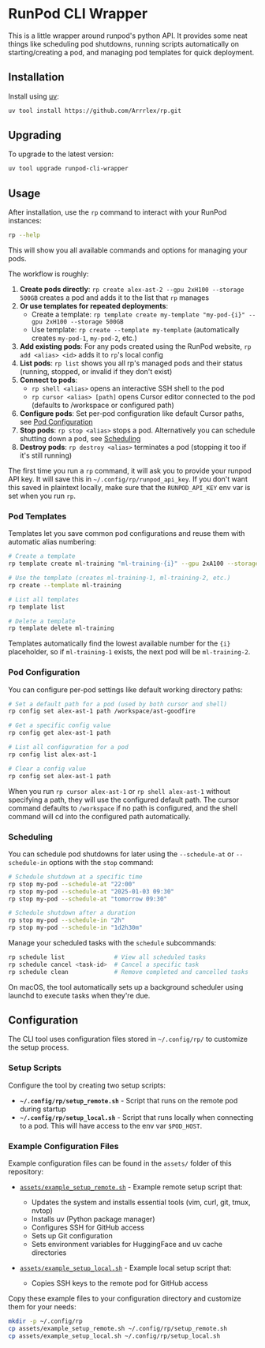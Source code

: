 # RunPod CLI Wrapper

This is a little wrapper around runpod's python API. It provides some neat things like scheduling pod shutdowns, running scripts automatically on starting/creating a pod, and managing pod templates for quick deployment.

## Installation

Install using [uv](https://docs.astral.sh/uv/):

```bash
uv tool install https://github.com/Arrrlex/rp.git
```

## Upgrading

To upgrade to the latest version:

```bash
uv tool upgrade runpod-cli-wrapper
```

## Usage

After installation, use the `rp` command to interact with your RunPod instances:

```bash
rp --help
```

This will show you all available commands and options for managing your pods.

The workflow is roughly:

1. **Create pods directly**: `rp create alex-ast-2 --gpu 2xH100 --storage 500GB` creates a pod and adds it to the list that `rp` manages
2. **Or use templates for repeated deployments**:
   - Create a template: `rp template create my-template "my-pod-{i}" --gpu 2xH100 --storage 500GB`
   - Use template: `rp create --template my-template` (automatically creates `my-pod-1`, `my-pod-2`, etc.)
3. **Add existing pods**: For any pods created using the RunPod website, `rp add <alias> <id>` adds it to `rp`'s local config
4. **List pods**: `rp list` shows you all rp's managed pods and their status (running, stopped, or invalid if they don't exist)
5. **Connect to pods**:
   - `rp shell <alias>` opens an interactive SSH shell to the pod
   - `rp cursor <alias> [path]` opens Cursor editor connected to the pod (defaults to /workspace or configured path)
6. **Configure pods**: Set per-pod configuration like default Cursor paths, see [Pod Configuration](#pod-configuration)
7. **Stop pods**: `rp stop <alias>` stops a pod. Alternatively you can schedule shutting down a pod, see [Scheduling](#scheduling)
8. **Destroy pods**: `rp destroy <alias>` terminates a pod (stopping it too if it's still running)

The first time you run a `rp` command, it will ask you to provide your runpod API key. It will save this in `~/.config/rp/runpod_api_key`. If you don't want this saved in plaintext locally, make sure that the `RUNPOD_API_KEY` env var is set when you run `rp`.

### Pod Templates

Templates let you save common pod configurations and reuse them with automatic alias numbering:

```bash
# Create a template
rp template create ml-training "ml-training-{i}" --gpu 2xA100 --storage 1TB

# Use the template (creates ml-training-1, ml-training-2, etc.)
rp create --template ml-training

# List all templates
rp template list

# Delete a template
rp template delete ml-training
```

Templates automatically find the lowest available number for the `{i}` placeholder, so if `ml-training-1` exists, the next pod will be `ml-training-2`.

### Pod Configuration

You can configure per-pod settings like default working directory paths:

```bash
# Set a default path for a pod (used by both cursor and shell)
rp config set alex-ast-1 path /workspace/ast-goodfire

# Get a specific config value
rp config get alex-ast-1 path

# List all configuration for a pod
rp config list alex-ast-1

# Clear a config value
rp config set alex-ast-1 path
```

When you run `rp cursor alex-ast-1` or `rp shell alex-ast-1` without specifying a path, they will use the configured default path. The cursor command defaults to `/workspace` if no path is configured, and the shell command will cd into the configured path automatically.

### Scheduling

You can schedule pod shutdowns for later using the `--schedule-at` or `--schedule-in` options with the `stop` command:

```bash
# Schedule shutdown at a specific time
rp stop my-pod --schedule-at "22:00"
rp stop my-pod --schedule-at "2025-01-03 09:30"
rp stop my-pod --schedule-at "tomorrow 09:30"

# Schedule shutdown after a duration
rp stop my-pod --schedule-in "2h"
rp stop my-pod --schedule-in "1d2h30m"
```

Manage your scheduled tasks with the `schedule` subcommands:

```bash
rp schedule list              # View all scheduled tasks
rp schedule cancel <task-id>  # Cancel a specific task
rp schedule clean             # Remove completed and cancelled tasks
```

On macOS, the tool automatically sets up a background scheduler using launchd to execute tasks when they're due.

## Configuration

The CLI tool uses configuration files stored in `~/.config/rp/` to customize the setup process.

### Setup Scripts

Configure the tool by creating two setup scripts:

- **`~/.config/rp/setup_remote.sh`** - Script that runs on the remote pod during startup
- **`~/.config/rp/setup_local.sh`** - Script that runs locally when connecting to a pod. This will have access to the env var `$POD_HOST`.

### Example Configuration Files

Example configuration files can be found in the `assets/` folder of this repository:

- [`assets/example_setup_remote.sh`](assets/example_setup_remote.sh) - Example remote setup script that:
  - Updates the system and installs essential tools (vim, curl, git, tmux, nvtop)
  - Installs uv (Python package manager)
  - Configures SSH for GitHub access
  - Sets up Git configuration
  - Sets environment variables for HuggingFace and uv cache directories

- [`assets/example_setup_local.sh`](assets/example_setup_local.sh) - Example local setup script that:
  - Copies SSH keys to the remote pod for GitHub access

Copy these example files to your configuration directory and customize them for your needs:

```bash
mkdir -p ~/.config/rp
cp assets/example_setup_remote.sh ~/.config/rp/setup_remote.sh
cp assets/example_setup_local.sh ~/.config/rp/setup_local.sh
```

